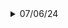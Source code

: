 <details><summary>07/06/24</summary><p>

- Implemented customizable fast fire on sven's glock

```json
"weapon_9mmhandgun":
{
    // Cooldown on attack
    "m_flNextSecondaryAttack": 0.09,
    // Punch angles
    "punchangle": [ 3.0, 1.0, 1.0 ]
}
```

- Works if not using weaponmode_9mmhandgun with silencer, rapid fire only

---

</p></details>
